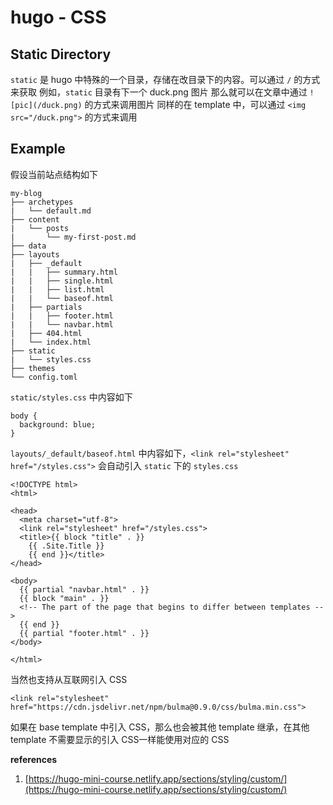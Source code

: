 # hugo - CSS



## Static Directory
`static` 是 hugo 中特殊的一个目录，存储在改目录下的内容。可以通过 `/` 的方式来获取
例如，`static` 目录有下一个 duck.png 图片
那么就可以在文章中通过 `![pic](/duck.png)` 的方式来调用图片
同样的在 template 中，可以通过 `<img src="/duck.png">` 的方式来调用
## Example 
假设当前站点结构如下
```
my-blog
├── archetypes
|   └── default.md
├── content
|   └── posts
|       └── my-first-post.md
├── data
├── layouts
|   ├── _default
|   |   ├── summary.html
|   |   ├── single.html
|   |   ├── list.html
|   |   └── baseof.html
|   ├── partials
|   |   ├── footer.html
|   |   └── navbar.html
|   ├── 404.html
|   └── index.html
├── static
|   └── styles.css
├── themes
└── config.toml
```
`static/styles.css` 中内容如下
```
body {
  background: blue;
}
```
`layouts/_default/baseof.html` 中内容如下，`<link rel="stylesheet" href="/styles.css">` 会自动引入 `static` 下的 `styles.css`
```
<!DOCTYPE html>
<html>

<head>
  <meta charset="utf-8">
  <link rel="stylesheet" href="/styles.css">
  <title>{{ block "title" . }}
    {{ .Site.Title }}
    {{ end }}</title>
</head>

<body>
  {{ partial "navbar.html" . }}
  {{ block "main" . }}
  <!-- The part of the page that begins to differ between templates -->
  {{ end }}
  {{ partial "footer.html" . }}
</body>

</html>
```
当然也支持从互联网引入 CSS
```
<link rel="stylesheet" href="https://cdn.jsdelivr.net/npm/bulma@0.9.0/css/bulma.min.css">
```
如果在 base template 中引入 CSS，那么也会被其他 template 继承，在其他 template 不需要显示的引入 CSS一样能使用对应的 CSS

**references**

1. [https://hugo-mini-course.netlify.app/sections/styling/custom/](https://hugo-mini-course.netlify.app/sections/styling/custom/)
